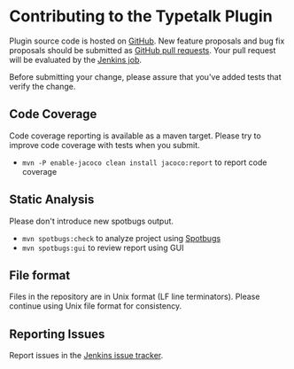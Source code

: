 # Contributing to the Typetalk Plugin

Plugin source code is hosted on [GitHub](https://github.com/jenkinsci/typetalk-plugin).
New feature proposals and bug fix proposals should be submitted as
[GitHub pull requests](https://help.github.com/articles/creating-a-pull-request).
Your pull request will be evaluated by the [Jenkins job](https://ci.jenkins.io/job/Plugins/job/typetalk-plugin/).

Before submitting your change, please assure that you've added tests that verify the change.

## Code Coverage

Code coverage reporting is available as a maven target.
Please try to improve code coverage with tests when you submit.

* `mvn -P enable-jacoco clean install jacoco:report` to report code coverage

## Static Analysis

Please don't introduce new spotbugs output.

* `mvn spotbugs:check` to analyze project using [Spotbugs](https://spotbugs.github.io)
* `mvn spotbugs:gui` to review report using GUI

## File format

Files in the repository are in Unix format (LF line terminators).
Please continue using Unix file format for consistency.

## Reporting Issues

Report issues in the [Jenkins issue tracker](https://www.jenkins.io/participate/report-issue/redirect/#18421).